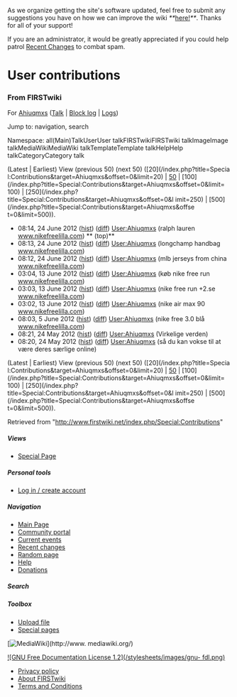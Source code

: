 As we organize getting the site's software updated, feel free to submit any
suggestions you have on how we can improve the wiki
_**_[here!](/index.php/User:Hallry/Suggestions "User:Hallry/Suggestions"
)_**_. Thanks for all of your support!

If you are an administrator, it would be greatly appreciated if you could help
patrol [Recent Changes](/index.php/Special:Recentchanges
"Special:Recentchanges" ) to combat spam.

# User contributions

### From FIRSTwiki

For [Ahiuqmxs](/index.php/User:Ahiuqmxs "User:Ahiuqmxs" )
([Talk](/index.php?title=User_talk:Ahiuqmxs&action=edit "User talk:Ahiuqmxs" )
| [Block log](/index.php?title=Special:Log&type=block&page=User:Ahiuqmxs
"Special:Log" ) | [Logs](/index.php?title=Special:Log&user=Ahiuqmxs
"Special:Log" ))

Jump to: navigation, search

Namespace:  all(Main)TalkUserUser talkFIRSTwikiFIRSTwiki talkImageImage
talkMediaWikiMediaWiki talkTemplateTemplate talkHelpHelp talkCategoryCategory
talk

(Latest | Earliest) View (previous 50) (next 50) ([20](/index.php?title=Specia
l:Contributions&target=Ahiuqmxs&offset=0&limit=20) |
[50](/index.php?title=Special:Contributions&target=Ahiuqmxs&offset=0&limit=50)
| [100](/index.php?title=Special:Contributions&target=Ahiuqmxs&offset=0&limit=
100) | [250](/index.php?title=Special:Contributions&target=Ahiuqmxs&offset=0&l
imit=250) | [500](/index.php?title=Special:Contributions&target=Ahiuqmxs&offse
t=0&limit=500)).

  * 08:14, 24 June 2012 ([hist](/index.php?title=User:Ahiuqmxs&action=history "User:Ahiuqmxs" )) ([diff](/index.php?title=User:Ahiuqmxs&diff=prev&oldid=164966 "User:Ahiuqmxs" )) [User:Ahiuqmxs](/index.php/User:Ahiuqmxs "User:Ahiuqmxs" ) (ralph lauren www.nikefreelilla.com) ** (top)**
  * 08:13, 24 June 2012 ([hist](/index.php?title=User:Ahiuqmxs&action=history "User:Ahiuqmxs" )) ([diff](/index.php?title=User:Ahiuqmxs&diff=prev&oldid=164963 "User:Ahiuqmxs" )) [User:Ahiuqmxs](/index.php/User:Ahiuqmxs "User:Ahiuqmxs" ) (longchamp handbag www.nikefreelilla.com)
  * 08:12, 24 June 2012 ([hist](/index.php?title=User:Ahiuqmxs&action=history "User:Ahiuqmxs" )) ([diff](/index.php?title=User:Ahiuqmxs&diff=prev&oldid=164961 "User:Ahiuqmxs" )) [User:Ahiuqmxs](/index.php/User:Ahiuqmxs "User:Ahiuqmxs" ) (mlb jerseys from china www.nikefreelilla.com)
  * 03:04, 13 June 2012 ([hist](/index.php?title=User:Ahiuqmxs&action=history "User:Ahiuqmxs" )) ([diff](/index.php?title=User:Ahiuqmxs&diff=prev&oldid=139352 "User:Ahiuqmxs" )) [User:Ahiuqmxs](/index.php/User:Ahiuqmxs "User:Ahiuqmxs" ) (køb nike free run www.nikefreelilla.com)
  * 03:03, 13 June 2012 ([hist](/index.php?title=User:Ahiuqmxs&action=history "User:Ahiuqmxs" )) ([diff](/index.php?title=User:Ahiuqmxs&diff=prev&oldid=139349 "User:Ahiuqmxs" )) [User:Ahiuqmxs](/index.php/User:Ahiuqmxs "User:Ahiuqmxs" ) (nike free run +2.se www.nikefreelilla.com)
  * 03:02, 13 June 2012 ([hist](/index.php?title=User:Ahiuqmxs&action=history "User:Ahiuqmxs" )) ([diff](/index.php?title=User:Ahiuqmxs&diff=prev&oldid=139348 "User:Ahiuqmxs" )) [User:Ahiuqmxs](/index.php/User:Ahiuqmxs "User:Ahiuqmxs" ) (nike air max 90 www.nikefreelilla.com)
  * 08:03, 5 June 2012 ([hist](/index.php?title=User:Ahiuqmxs&action=history "User:Ahiuqmxs" )) ([diff](/index.php?title=User:Ahiuqmxs&diff=prev&oldid=124258 "User:Ahiuqmxs" )) [User:Ahiuqmxs](/index.php/User:Ahiuqmxs "User:Ahiuqmxs" ) (nike free 3.0 blå www.nikefreelilla.com)
  * 08:21, 24 May 2012 ([hist](/index.php?title=User:Ahiuqmxs&action=history "User:Ahiuqmxs" )) ([diff](/index.php?title=User:Ahiuqmxs&diff=prev&oldid=112338 "User:Ahiuqmxs" )) [User:Ahiuqmxs](/index.php/User:Ahiuqmxs "User:Ahiuqmxs" ) (Virkelige verden)
  * 08:20, 24 May 2012 ([hist](/index.php?title=User:Ahiuqmxs&action=history "User:Ahiuqmxs" )) ([diff](/index.php?title=User:Ahiuqmxs&diff=prev&oldid=112337 "User:Ahiuqmxs" )) [User:Ahiuqmxs](/index.php/User:Ahiuqmxs "User:Ahiuqmxs" ) (så du kan vokse til at være deres særlige online)

(Latest | Earliest) View (previous 50) (next 50) ([20](/index.php?title=Specia
l:Contributions&target=Ahiuqmxs&offset=0&limit=20) |
[50](/index.php?title=Special:Contributions&target=Ahiuqmxs&offset=0&limit=50)
| [100](/index.php?title=Special:Contributions&target=Ahiuqmxs&offset=0&limit=
100) | [250](/index.php?title=Special:Contributions&target=Ahiuqmxs&offset=0&l
imit=250) | [500](/index.php?title=Special:Contributions&target=Ahiuqmxs&offse
t=0&limit=500)).

Retrieved from "<http://www.firstwiki.net/index.php/Special:Contributions>"

##### Views

  * [Special Page](/index.php/Special:Contributions/Ahiuqmxs)

##### Personal tools

  * [Log in / create account](/index.php?title=Special:Userlogin&returnto=Special:Contributions)

[](/index.php/Main_Page "Main Page" )

##### Navigation

  * [Main Page](/index.php/Main_Page)
  * [Community portal](/index.php/FIRSTwiki:Community_portal)
  * [Current events](/index.php/Current_events)
  * [Recent changes](/index.php/Special:Recentchanges)
  * [Random page](/index.php/Special:Random)
  * [Help](/index.php/FIRSTwiki:Help)
  * [Donations](/index.php/FIRSTwiki:Site_support)

##### Search



##### Toolbox

  * [Upload file](/index.php/Special:Upload)
  * [Special pages](/index.php/Special:Specialpages)

[![MediaWiki](/skins/common/images/poweredby_mediawiki_88x31.png)](http://www.
mediawiki.org/)

[![GNU Free Documentation License 1.2](/stylesheets/images/gnu-
fdl.png)](http://www.gnu.org/copyleft/fdl.html)

  * [Privacy policy](/index.php/FIRSTwiki:Privacy_policy "FIRSTwiki:Privacy policy" )
  * [About FIRSTwiki](/index.php/FIRSTwiki:About "FIRSTwiki:About" )
  * [Terms and Conditions](/index.php/FIRSTwiki:Terms_and_conditions "FIRSTwiki:Terms and conditions" )

